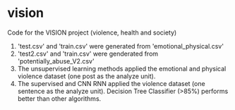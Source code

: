 # vision
Code for the VISION project (violence, health and society)

1. 'test.csv' and 'train.csv' were generated from 'emotional_physical.csv'
2. 'test2.csv' and 'train.csv' were genderated from 'potentially_abuse_V2.csv'
3. The unsupervised learning methods applied the emotional and physical violence dataset (one post as the analyze unit).
4. The supervised and CNN RNN applied the violence dataset (one sentence as the analyze unit).
   Decision Tree Classifier (>85%) performs better than other algorithms. 

    

